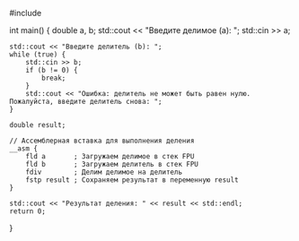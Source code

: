 #include <iostream>

int main() {
    double a, b;
    std::cout << "Введите делимое (a): ";
    std::cin >> a;

    std::cout << "Введите делитель (b): ";
    while (true) {
        std::cin >> b;
        if (b != 0) {
            break;
        }
        std::cout << "Ошибка: делитель не может быть равен нулю. Пожалуйста, введите делитель снова: ";
    }

    double result;

    // Ассемблерная вставка для выполнения деления
    __asm {
        fld a       ; Загружаем делимое в стек FPU
        fld b       ; Загружаем делитель в стек FPU
        fdiv        ; Делим делимое на делитель
        fstp result ; Сохраняем результат в переменную result
    }

    std::cout << "Результат деления: " << result << std::endl;
    return 0;
}
